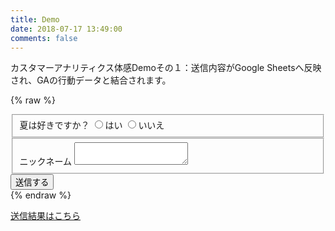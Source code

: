 ```yaml
---
title: Demo
date: 2018-07-17 13:49:00
comments: false
---
```


カスタマーアナリティクス体感Demoその１：送信内容がGoogle Sheetsへ反映され、GAの行動データと結合されます。

{% raw %}
<script>
  function postToGoogle() {
   var field1 = $("input[type='radio'][name='qs1']:checked").val();
   var field2 = $('#feed').val();
   var clientid = "x" + ga.getAll()[0].get('clientId');
   $.ajax({
     url: "https://docs.google.com/forms/d/e/1FAIpQLSewFdljex3bfTvxxc07HwpptyzTUx-j9-adEnbA8CK1_552IA/formResponse",
     data: {
       "entry.1340666436": clientid,
       "entry.877086558": field1,
       "entry.443565211": field2
     },
     type: "POST",
     dataType: "xml",
     statusCode: {
       0: function() {
         //Success message
       },
       200: function() {
         //Success Message
       }
     }
   });
 }
</script>

<form id="form" target="_self" onsubmit="" action="javascript: postToGoogle()">
  <fieldset>
    <label>夏は好きですか？</label>
    <input id="qs1_op_1" type="radio" value="はい" name="qs1" />はい
    <input id="qs1_op_2" type="radio" value="いいえ" name="qs1" />いいえ
  </fieldset>

  <fieldset>
    <label>ニックネーム</label>
    <textarea id="feed" name="feed"></textarea>
  </fieldset>
  <div style="width: 100%; display: block; float: right;">
    <button id="send" type="submit">
      送信する
    </button>
  </div>
</form>
{% endraw %}

[送信結果はこちら](https://docs.google.com/spreadsheets/d/1LJsKR3eyBy34apzdVgtYV8d3mZT-mp3kA0pgV7oLAiw/edit#gid=418492740)